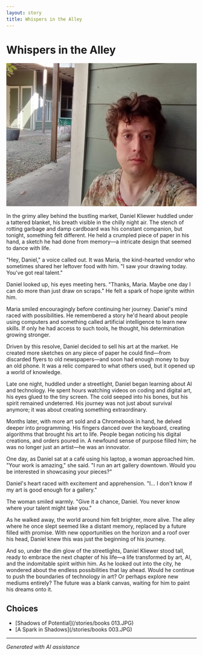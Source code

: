 ```yaml
---
layout: story
title: Whispers in the Alley
---
```


# Whispers in the Alley

![Whispers in the Alley](/input_images/20221012_105602.jpg)

In the grimy alley behind the bustling market, Daniel Kliewer huddled under a tattered blanket, his breath visible in the chilly night air. The stench of rotting garbage and damp cardboard was his constant companion, but tonight, something felt different. He held a crumpled piece of paper in his hand, a sketch he had done from memory—a intricate design that seemed to dance with life.

"Hey, Daniel," a voice called out. It was Maria, the kind-hearted vendor who sometimes shared her leftover food with him. "I saw your drawing today. You've got real talent."

Daniel looked up, his eyes meeting hers. "Thanks, Maria. Maybe one day I can do more than just draw on scraps." He felt a spark of hope ignite within him.

Maria smiled encouragingly before continuing her journey. Daniel's mind raced with possibilities. He remembered a story he'd heard about people using computers and something called artificial intelligence to learn new skills. If only he had access to such tools, he thought, his determination growing stronger.

Driven by this resolve, Daniel decided to sell his art at the market. He created more sketches on any piece of paper he could find—from discarded flyers to old newspapers—and soon had enough money to buy an old phone. It was a relic compared to what others used, but it opened up a world of knowledge.

Late one night, huddled under a streetlight, Daniel began learning about AI and technology. He spent hours watching videos on coding and digital art, his eyes glued to the tiny screen. The cold seeped into his bones, but his spirit remained undeterred. His journey was not just about survival anymore; it was about creating something extraordinary.

Months later, with more art sold and a Chromebook in hand, he delved deeper into programming. His fingers danced over the keyboard, creating algorithms that brought his art to life. People began noticing his digital creations, and orders poured in. A newfound sense of purpose filled him; he was no longer just an artist—he was an innovator.

One day, as Daniel sat at a café using his laptop, a woman approached him. "Your work is amazing," she said. "I run an art gallery downtown. Would you be interested in showcasing your pieces?"

Daniel's heart raced with excitement and apprehension. "I... I don't know if my art is good enough for a gallery."

The woman smiled warmly. "Give it a chance, Daniel. You never know where your talent might take you."

As he walked away, the world around him felt brighter, more alive. The alley where he once slept seemed like a distant memory, replaced by a future filled with promise. With new opportunities on the horizon and a roof over his head, Daniel knew this was just the beginning of his journey.

And so, under the dim glow of the streetlights, Daniel Kliewer stood tall, ready to embrace the next chapter of his life—a life transformed by art, AI, and the indomitable spirit within him. As he looked out into the city, he wondered about the endless possibilities that lay ahead. Would he continue to push the boundaries of technology in art? Or perhaps explore new mediums entirely? The future was a blank canvas, waiting for him to paint his dreams onto it.


## Choices

* [Shadows of Potential](/stories/books 013.JPG)
* [A Spark in Shadows](/stories/books 003.JPG)


---
*Generated with AI assistance*
